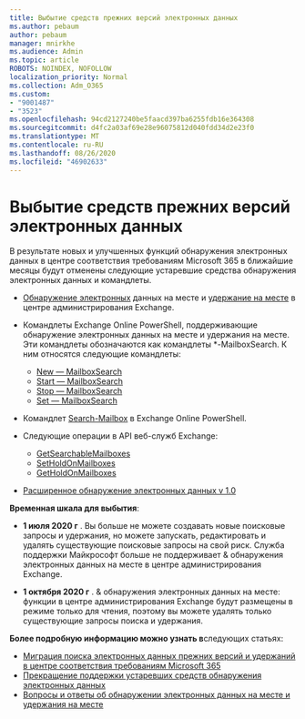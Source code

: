 ```yaml
---
title: Выбытие средств прежних версий электронных данных
ms.author: pebaum
author: pebaum
manager: mnirkhe
ms.audience: Admin
ms.topic: article
ROBOTS: NOINDEX, NOFOLLOW
localization_priority: Normal
ms.collection: Adm_O365
ms.custom:
- "9001487"
- "3523"
ms.openlocfilehash: 94cd2127240be5faacd397ba6255fdb16e364308
ms.sourcegitcommit: d4fc2a03af69e28e96075812d040fdd34d2e23f0
ms.translationtype: MT
ms.contentlocale: ru-RU
ms.lasthandoff: 08/26/2020
ms.locfileid: "46902633"
---
```

# <a name="retirement-of-legacy-ediscovery-tools"></a>Выбытие средств прежних версий электронных данных

В результате новых и улучшенных функций обнаружения электронных данных в центре соответствия требованиям Microsoft 365 в ближайшие месяцы будут отменены следующие устаревшие средства обнаружения электронных данных и командлеты.

- [Обнаружение электронных](https://docs.microsoft.com/exchange/security-and-compliance/in-place-ediscovery/in-place-ediscovery) данных на месте и [удержание на месте](https://docs.microsoft.com/exchange/security-and-compliance/create-or-remove-in-place-holds) в центре администрирования Exchange.

- Командлеты Exchange Online PowerShell, поддерживающие обнаружение электронных данных на месте и удержания на месте. Эти командлеты обозначаются как командлеты *-MailboxSearch. К ним относятся следующие командлеты:

    - [New — MailboxSearch](https://docs.microsoft.com/powershell/module/exchange/policy-and-compliance-content-search/new-mailboxsearch)
    - [Start — MailboxSearch](https://docs.microsoft.com/powershell/module/exchange/policy-and-compliance-content-search/start-mailboxsearch)
    - [Stop — MailboxSearch](https://docs.microsoft.com/powershell/module/exchange/policy-and-compliance-content-search/stop-mailboxsearch)
    - [Set — MailboxSearch](https://docs.microsoft.com/powershell/module/exchange/policy-and-compliance-content-search/set-mailboxsearch)

- Командлет [Search-Mailbox](https://docs.microsoft.com/powershell/module/exchange/mailboxes/search-mailbox?view=exchange-ps) в Exchange Online PowerShell.
- Следующие операции в API веб-служб Exchange:
    - [GetSearchableMailboxes](https://docs.microsoft.com/exchange/client-developer/web-service-reference/getsearchablemailboxes-operation)
    - [SetHoldOnMailboxes](https://docs.microsoft.com/exchange/client-developer/web-service-reference/setholdonmailboxes-operation)
    - [GetHoldOnMailboxes](https://docs.microsoft.com/exchange/client-developer/web-service-reference/getholdonmailboxes-operation)

- [Расширенное обнаружение электронных данных v 1.0](https://docs.microsoft.com/microsoft-365/compliance/office-365-advanced-ediscovery)

**Временная шкала для выбытия**:
- **1 июля 2020 г** . Вы больше не можете создавать новые поисковые запросы и удержания, но можете запускать, редактировать и удалять существующие поисковые запросы на свой риск. Служба поддержки Майкрософт больше не поддерживает & обнаружения электронных данных на месте в центре администрирования Exchange.
    
- **1 октября 2020 г** . & обнаружения электронных данных на месте: функции в центре администрирования Exchange будут размещены в режиме только для чтения, поэтому вы можете удалять только существующие запросы поиска и удержания.

**Более подробную информацию можно узнать в**следующих статьях:

 - [Миграция поиска электронных данных прежних версий и удержаний в центре соответствия требованиям Microsoft 365](https://docs.microsoft.com/microsoft-365/compliance/migrate-legacy-ediscovery-searches-and-holds)
 - [Прекращение поддержки устаревших средств обнаружения электронных данных](https://docs.microsoft.com/microsoft-365/compliance/legacy-ediscovery-retirement)
 - [Вопросы и ответы об обнаружении электронных данных на месте и удержания на месте](https://docs.microsoft.com/microsoft-365/compliance/legacy-ediscovery-retirement#faqs-about-in-place-ediscovery-and-in-place-holds)




